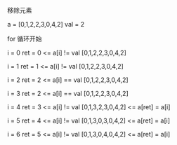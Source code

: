 

移除元素

a = [0,1,2,2,3,0,4,2] val = 2

for 循环开始

i = 0
ret = 0 <= a[i] != val
[0,1,2,2,3,0,4,2]

i = 1
ret = 1 <= a[i] != val
[0,1,2,2,3,0,4,2]

i = 2
ret = 2 <= a[i] == val
[0,1,2,2,3,0,4,2]

i = 3
ret = 2 <= a[i] == val
[0,1,2,2,3,0,4,2]

i = 4
ret = 3 <= a[i] != val
[0,1,3,2,3,0,4,2]  <= a[ret] = a[i]

i  = 5
ret = 4 <= a[i] != val
[0,1,3,0,3,0,4,2] <=  a[ret] = a[i]

i = 6
ret = 5 <= a[i] != val
[0,1,3,0,4,0,4,2] <= a[ret] = a[i]
